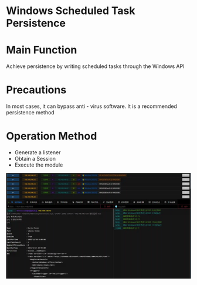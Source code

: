 # Windows Scheduled Task Persistence

# Main Function
Achieve persistence by writing scheduled tasks through the Windows API

# Precautions
In most cases, it can bypass anti - virus software. It is a recommended persistence method

# Operation Method
+ Generate a listener
+ Obtain a Session
+ Execute the module

![](img\Persistence_ScheduledTask_Windows\1.webp)